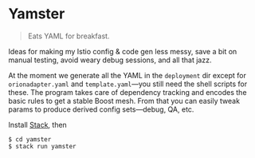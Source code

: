 Yamster
=======
> Eats YAML for breakfast.

Ideas for making my Istio config & code gen less messy, save a bit on
manual testing, avoid weary debug sessions, and all that jazz.

At the moment we generate all the YAML in the `deployment` dir except
for `orionadapter.yaml` and `template.yaml`—you still need the shell
scripts for these. The program takes care of dependency tracking and
encodes the basic rules to get a stable Boost mesh. From that you can
easily tweak params to produce derived config sets—debug, QA, etc.

Install [Stack][stack], then

    $ cd yamster
    $ stack run yamster




[stack]: https://haskellstack.org/
    "The Haskell Tool Stack"
